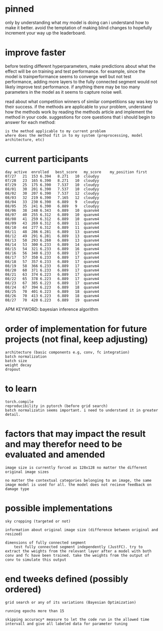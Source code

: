 
# pinned
only by understanding what my model is doing can i understand how to make it better. avoid the temptation of making blind changes to hopefully increment your way up the leaderboard.


# improve faster
before testing different hyperparameters, make predictions about what the effect will be on training and test performance. for example, since the model is trainperformance seems to converge well but not test performance, adding more layers to the fully connected segment would not likely improve test performance. if anything there may be too many parameters in the model as it seems to capture noise well.

read about what competition winners of similar competitions say was key to their success. if the methods are applicable to your problem, understand how the methods work by reading the methods article and implement the method in your code. suggestions for core questions that i should begin to answer for each method:

    is the method applicable to my current problem
    where does the method fit in to my system (preprocessing, model architecture, etc)

# current participants
    day active  enrolled   best_score   my_score    my_position first
    07/27   21  153 6.394   8.271   10  cloudyy 
    07/28   23  165 6.390   8.271   10  cloudyy
    07/29   25  175 6.390   7.537   10  cloudyy
    08/01   30  201 6.390   7.537   10  cloudyy
    08/02   30  207 6.390   7.537   12  cloudyy
    08/03   32  219 6.390   7.165   12  cloudyy
    08/04   33  230 6.390   6.889   9   cloudyy
    08/05   35  241 6.390   6.889   9   cloudyy
    08/06   38  248 6.343   6.889   10  quanvm4
    08/07   40  255 6.312   6.889   10  quanvm4
    08/08   41  259 6.312   6.889   10  quanvm4
    08/09   43  269 6.312   6.889   11  quanvm4
    08/10   44  277 6.312   6.889   11  quanvm4
    08/11   48  286 6.281   6.889   13  quanvm4
    08/12   49  291 6.281   6.889   13  quanvm4
    08/13   50  293 6.260   6.889   13  quanvm4
    08/14   53  300 6.233   6.889   14  quanvm4
    08/15   54  321 6.233   6.889   16  quanvm4
    08/16   56  340 6.233   6.889   17  quanvm4
    08/17   57  350 6.233   6.889   17  quanvm4
    08/18   57  357 6.233   6.889   17  quanvm4
    08/19   58  366 6.233   6.889   17  quanvm4
    08/20   60  371 6.233   6.889   17  quanvm4
    08/21   63  374 6.223   6.889   17  quanvm4
    08/22   65  378 6.223   6.889   17  quanvm4
    08/23   67  385 6.223   6.889   17  quanvm4
    08/24   67  394 6.223   6.889   18  quanvm4
    08/25   70  401 6.223   6.889   18  quanvm4
    08/26   70  413 6.223   6.889   18  quanvm4
    08/27   70  420 6.223   6.889   19  quanvm4



APM KEYWORD: bayesian inference algorithm
# order of implementation for future projects (not final, keep adjusting)
    architecture (basic components e.g, conv, fc integration)
    batch normalization
    batch size
    weight decay
    dropout


# to learn
    torch.compile
    reproducibility in pytorch (before grid search)
    batch normalizatin seems important. i need to understand it in greater detail.

# factors that may impact the result and may therefor need to be evaluated and amended

    image size is currently forced as 128x128 no matter the different original image sizes

    no matter the contextual categories belonging to an image, the same image model is used for all. the model does not recieve feedback on damage type

# possible implementations
    sky cropping (targeted or not)

    information about original image size (difference between original and resized)

    dimensions of fully connected segment
        test fully connected segment independently (JustFC). try to extract the weights from the relevant layer after a model with both conv and fc have been trained. take the weights from the output of conv to simulate this output


# end tweeks defined (possibly ordered)

    grid search or any of its variations (Bayesian Optimization)

    running epochs more than 15
    
    skipping accuracy* measure to let the code run in the allowed time intervall and give all labeled data for parameter tuning


